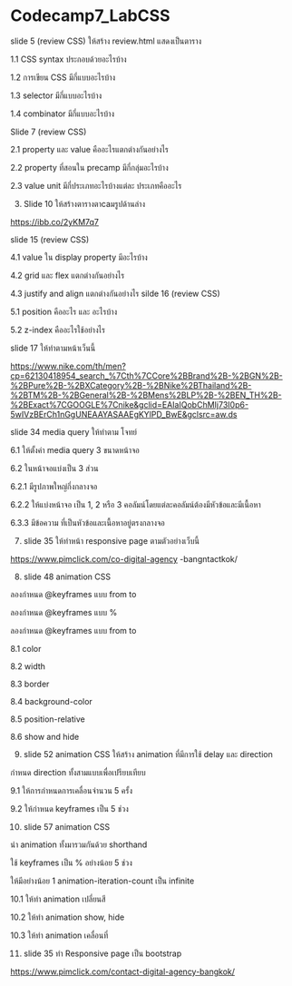 # Codecamp7_LabCSS
slide 5 (review CSS) ให้สร้าง review.html แสดงเป็นตาราง 

1.1 CSS syntax ประกอบด้วยอะไรบ้าง 

1.2 การเขียน CSS มีกี่แบบอะไรบ้าง

1.3 selector มีกี่แบบอะไรบ้าง

1.4 combinator มีกี่แบบอะไรบ้าง 

Slide 7 (review CSS)

2.1 property และ value คืออะไรแตกต่างกันอย่างไร

2.2 property ที่สอนใน precamp มีกี่กลุ่มอะไรบ้าง

2.3 value unit มีกี่ประเภทอะไรบ้างแต่ละ ประเภทคืออะไร

3. Slide 10 ให้สร้างตารางตาcaมรูปด้านล่าง

https://ibb.co/2yKM7q7

slide 15 (review CSS)

4.1 value ใน display property มีอะไรบ้าง

4.2 grid และ flex แตกต่างกันอย่างไร

4.3 justify and align แตกต่างกันอย่างไร
silde 16 (review CSS)

5.1 position คืออะไร และ อะไรบ้าง

5.2 z-index คืออะไรใช้อย่างไร

slide 17 ให้ทำตามหน้าเว็นนี้


https://www.nike.com/th/men?cp=62130418954_search_%7Cth%7CCore%2BBrand%2B-%2BGN%2B-%2BPure%2B-%2BXCategory%2B-%2BNike%2BThailand%2B-%2BTM%2B-%2BGeneral%2B-%2BMens%2BLP%2B-%2BEN_TH%2B-%2BExact%7CGOOGLE%7Cnike&gclid=EAIaIQobChMIj73I0p6-5wIVzBErCh1nGgUNEAAYASAAEgKYlPD_BwE&gclsrc=aw.ds

slide 34 media query ให้ทำตาม โจทย์

6.1 ให้ตั้งค่า media query 3 ขนาดหน้าจอ

6.2 ในหน้าจอแบ่งเป็น 3 ส่วน

6.2.1 มีรูปภาพใหญ่กึ่งกลางจอ

6.2.2 ให้แบ่งหน้าจอ เป็น 1, 2 หรือ 3 คอลัมน์โดยแต่ละคอลัมน์ต้องมีหัวข้อและมีเนื้อหา

6.3.3 มีข้อความ ที่เป็นหัวข้อและเนื้อหาอยู่ตรงกลางจอ

7. slide 35 ให้ทำหน้า responsive page ตามตัวอย่างเว็บนี้

https://www.pimclick.com/co-digital-agency -bangntactkok/

8. slide 48 animation CSS

ลองกำหนด @keyframes แบบ from to 

ลองกำหนด @keyframes แบบ %

ลองกำหนด @keyframes แบบ from to 

8.1 color 

8.2 width

8.3 border

8.4 background-color

8.5 position-relative

8.6 show and hide

9. slide 52 animation CSS ให้สร้าง animation ที่มีการใช้ delay และ direction

กำหนด direction ทั้งสามแบบเพื่อเปรียบเทียบ

9.1 ให้การกำหนดการเคลื่อนจำนวน 5 ครั้ง

9.2 ให้กำหนด keyframes เป็น 5 ช่วง

10. slide 57 animation CSS

นำ animation ทั้งมารวมกันด้วย shorthand

ใช้ keyframes เป็น % อย่างน้อย 5 ช่วง

ให้มีอย่างน้อย 1 animation-iteration-count เป็น infinite

10.1 ให้ทำ animation เปลี่ยนสี

10.2 ให้ทำ animation show, hide

10.3 ให้ทำ animation เคลื่อนที่

11. slide 35 ทำ Responsive page เป็น bootstrap

https://www.pimclick.com/contact-digital-agency-bangkok/

